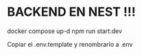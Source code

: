 # BACKEND EN NEST !!!

docker compose up-d
npm run start:dev


Copiar el .env.template y renombrarlo a .env
